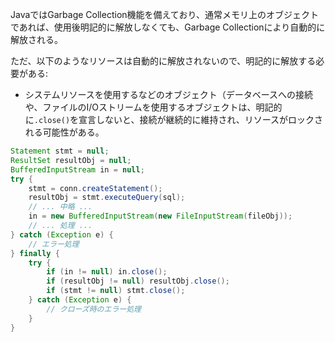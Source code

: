 JavaではGarbage Collection機能を備えており、通常メモリ上のオブジェクトであれば、使用後明記的に解放しなくても、Garbage Collectionにより自動的に解放される。

ただ、以下のようなリソースは自動的に解放されないので、明記的に解放する必要がある:
- システムリソースを使用するなどのオブジェクト（データベースへの接続や、ファイルのI/Oストリームを使用するオブジェクトは、明記的に`.close()`を宣言しないと、接続が継続的に維持され、リソースがロックされる可能性がある。
```java
Statement stmt = null;
ResultSet resultObj = null;
BufferedInputStream in = null;
try {
    stmt = conn.createStatement();
    resultObj = stmt.executeQuery(sql);
    // ... 中略 ...
    in = new BufferedInputStream(new FileInputStream(fileObj));
    // ... 処理 ...
} catch (Exception e) {
    // エラー処理
} finally {
    try {
        if (in != null) in.close();
        if (resultObj != null) resultObj.close();
        if (stmt != null) stmt.close();
    } catch (Exception e) {
        // クローズ時のエラー処理
    }
}
```